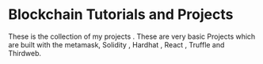 # Blockchain Tutorials and Projects 
These is the collection of my projects . These are very basic Projects which are built with the metamask, Solidity , Hardhat , React , Truffle and Thirdweb.
